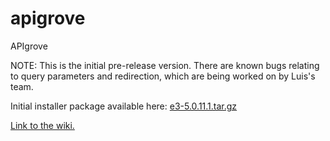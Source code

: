 apigrove
========

APIgrove

NOTE: This is the initial pre-release version. There are known bugs relating to query parameters and redirection, which are being worked on by Luis's team.

Initial installer package available here: <a href="https://github.com/downloads/apigrove/apigrove/e3-5.0.11.1.tar.gz">e3-5.0.11.1.tar.gz</a>

<a href="https://github.com/apigrove/apigrove/wiki">Link to the wiki.</a>
